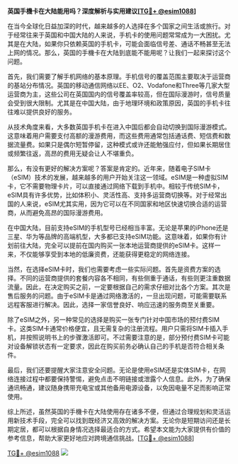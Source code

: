 **英国手機卡在大陆能用吗？深度解析与实用建议[[TG💪+ @esim1088](https://t.me/s/esim1088)]**

在当今全球化日益加深的时代，越来越多的人选择在多个国家之间生活或旅行。对于经常往来于英国和中国大陆的人来说，手机卡的使用问题常常成为一大困扰。尤其是在大陆，如果你只依赖英国的手机卡，可能会面临信号差、通话不畅甚至无法上网的情况。那么，英国的手機卡在大陆到底能不能用呢？让我们一起来探讨这个问题。

首先，我们需要了解手机网络的基本原理。手机信号的覆盖范围主要取决于运营商的基站分布情况。英国的移动通信网络以EE、O2、Vodafone和Three等几家大型运营商为主，这些公司在英国国内的信号覆盖率较高，但在国际漫游时，信号质量会受到很大限制。尤其是在中国大陆，由于地理环境和政策原因，英国的手机卡往往难以提供良好的服务。

从技术角度来看，大多数英国手机卡在进入中国后都会自动切换到国际漫游模式。这意味着用户需要支付高额的漫游费用，而这些费用通常包括通话费、短信费和数据流量费。如果只是偶尔短暂停留，这种模式或许还能勉强应付，但如果长期居住或频繁往返，高昂的费用无疑会让人不堪重负。

那么，有没有更好的解决方案呢？答案是肯定的。近年来，随着电子SIM卡（eSIM）技术的发展，越来越多的用户开始关注这一领域。eSIM是一种虚拟SIM卡，它不需要物理卡片，可以直接通过网络下载到手机中。相较于传统SIM卡，eSIM具有许多优势，比如体积小、灵活性高、支持多运营商切换等。对于经常出国的人来说，eSIM尤其实用，因为它可以在不同国家和地区快速切换合适的运营商，从而避免高昂的国际漫游费用。

在中国大陆，目前支持eSIM的手机型号已经相当丰富。无论是苹果的iPhone还是三星、华为等品牌的高端机型，大多都已支持eSIM功能。这意味着，如果你有计划前往大陆，完全可以提前在国内购买一张本地运营商提供的eSIM卡。这样一来，不仅能够享受到本地的低廉资费，还能获得更稳定的网络连接。

当然，在选择eSIM卡时，我们也需要考虑一些实际问题。首先是资费方案的选择。不同的运营商提供的套餐内容各不相同，有些侧重于通话，有些则更注重数据流量。因此，在决定购买之前，一定要根据自己的需求仔细对比各个方案。其次是售后服务的问题。由于eSIM卡是通过网络激活的，一旦出现问题，可能需要联系远程客服进行解决。因此，选择一家信誉良好、响应迅速的服务商至关重要。

除了eSIM之外，另一种常见的选择是购买一张专门针对中国市场的预付费SIM卡。这类SIM卡通常价格便宜，且无需复杂的注册流程。用户只需将SIM卡插入手机，并按照说明书上的步骤激活即可。不过需要注意的是，部分预付费SIM卡可能对设备解锁状态有一定要求，因此在购买前务必确认自己的手机是否符合相关条件。

最后，我们还要提醒大家注意安全问题。无论是使用eSIM还是实体SIM卡，在网络连接过程中都要保持警惕，避免点击不明链接或泄露个人信息。此外，为了确保通讯畅通，建议随身携带充电宝或其他备用电源设备，以免因电量不足而影响正常使用。

综上所述，虽然英国的手機卡在大陆使用存在诸多不便，但通过合理规划和灵活运用新技术手段，完全可以找到既经济又高效的解决方案。无论你是短期访问还是长期定居，都可以根据自身情况选择最适合的方式。希望本文能为大家提供有价值的参考信息，帮助大家更好地应对跨境通信挑战。[[TG💪+ @esim1088](https://t.me/s/esim1088)]

[TG💪+ @esim1088](https://t.me/s/esim1088) ![](https://i.postimg.cc/4NQfJmqS/Snipaste-2025-05-13-00-14-12.png)